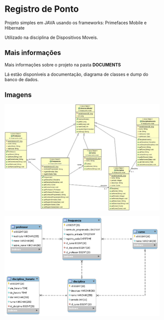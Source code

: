 # Registro de Ponto

Projeto simples em JAVA usando os frameworks: Primefaces Mobile e Hibernate

Utilizado na disciplina de Dispositivos Moveis.

## Mais informações

Mais informações sobre o projeto na pasta **DOCUMENTS**

Lá estão disponíveis a documentação, diagrama de classes e dump do banco de dados.


## Imagens

![Diagrama de Classe](https://github.com/d3x773r/registro-de-ponto/blob/master/documents/class_diagram/uml_models.jpg)

![Modelo Banco de Dados](https://github.com/d3x773r/registro-de-ponto/blob/master/documents/database%20_dump_and_model/ponto_professor_diagrama_db.png)

